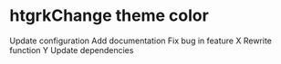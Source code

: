 # htgrkChange theme color
Update configuration
Add documentation
Fix bug in feature X
Rewrite function Y
Update dependencies
